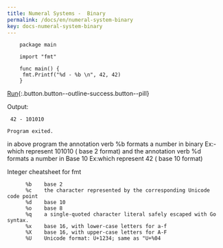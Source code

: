 ```yaml
---
title: Numeral Systems -  Binary
permalink: /docs/en/numeral-system-binary
key: docs-numeral-system-binary
---
```



```
    package main

    import "fmt"

    func main() {
	 fmt.Printf("%d - %b \n", 42, 42)
    }
``` 
[Run](https://play.golang.org/p/8oA-JOz0flp){:.button.button--outline-success.button--pill}


Output:
     
     42 - 101010 

    Program exited.
    
  

in above program the annotation verb %b formats a number in binary  Ex:- which represent 101010 ( base 2 format)
and  the annotation verb %d formats a number in Base 10   Ex:which represent 42 ( base 10 format)

Integer cheatsheet for fmt 

```
      %b	base 2
      %c	the character represented by the corresponding Unicode code point
      %d	base 10
      %o	base 8
      %q	a single-quoted character literal safely escaped with Go syntax.
      %x	base 16, with lower-case letters for a-f
      %X	base 16, with upper-case letters for A-F
      %U	Unicode format: U+1234; same as "U+%04
```
